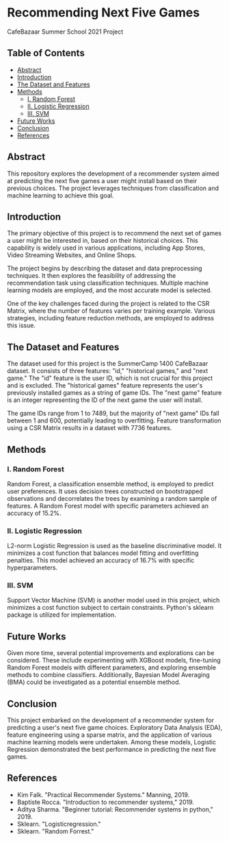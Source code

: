 # Recommending Next Five Games
CafeBazaar Summer School 2021 Project

## Table of Contents
- [Abstract](#abstract)
- [Introduction](#introduction)
- [The Dataset and Features](#the-dataset-and-features)
- [Methods](#methods)
  - [I. Random Forest](#i-random-forest)
  - [II. Logistic Regression](#ii-logistic-regression)
  - [III. SVM](#iii-svm)
- [Future Works](#future-works)
- [Conclusion](#conclusion)
- [References](#references)

## Abstract
This repository explores the development of a recommender system aimed at predicting the next five games a user might install based on their previous choices. The project leverages techniques from classification and machine learning to achieve this goal.

## Introduction
The primary objective of this project is to recommend the next set of games a user might be interested in, based on their historical choices. This capability is widely used in various applications, including App Stores, Video Streaming Websites, and Online Shops.

The project begins by describing the dataset and data preprocessing techniques. It then explores the feasibility of addressing the recommendation task using classification techniques. Multiple machine learning models are employed, and the most accurate model is selected.

One of the key challenges faced during the project is related to the CSR Matrix, where the number of features varies per training example. Various strategies, including feature reduction methods, are employed to address this issue.

## The Dataset and Features
The dataset used for this project is the SummerCamp 1400 CafeBazaar dataset. It consists of three features: "id," "historical games," and "next game." The "id" feature is the user ID, which is not crucial for this project and is excluded. The "historical games" feature represents the user's previously installed games as a string of game IDs. The "next game" feature is an integer representing the ID of the next game the user will install.

The game IDs range from 1 to 7489, but the majority of "next game" IDs fall between 1 and 600, potentially leading to overfitting. Feature transformation using a CSR Matrix results in a dataset with 7736 features.

## Methods
### I. Random Forest
Random Forest, a classification ensemble method, is employed to predict user preferences. It uses decision trees constructed on bootstrapped observations and decorrelates the trees by examining a random sample of features. A Random Forest model with specific parameters achieved an accuracy of 15.2%.

### II. Logistic Regression
L2-norm Logistic Regression is used as the baseline discriminative model. It minimizes a cost function that balances model fitting and overfitting penalties. This model achieved an accuracy of 16.7% with specific hyperparameters.

### III. SVM
Support Vector Machine (SVM) is another model used in this project, which minimizes a cost function subject to certain constraints. Python's sklearn package is utilized for implementation.

## Future Works
Given more time, several potential improvements and explorations can be considered. These include experimenting with XGBoost models, fine-tuning Random Forest models with different parameters, and exploring ensemble methods to combine classifiers. Additionally, Bayesian Model Averaging (BMA) could be investigated as a potential ensemble method.

## Conclusion
This project embarked on the development of a recommender system for predicting a user's next five game choices. Exploratory Data Analysis (EDA), feature engineering using a sparse matrix, and the application of various machine learning models were undertaken. Among these models, Logistic Regression demonstrated the best performance in predicting the next five games.

## References
- Kim Falk. "Practical Recommender Systems." Manning, 2019.
- Baptiste Rocca. "Introduction to recommender systems," 2019.
- Aditya Sharma. "Beginner tutorial: Recommender systems in python," 2019.
- Sklearn. "Logisticregression."
- Sklearn. "Random Forrest."
